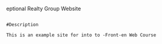 eptional Realty Group Website
~~~

#Description

This is an example site for into to -Front-en Web Course